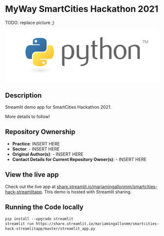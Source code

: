 # MyWay SmartCities Hackathon 2021

TODO: replace picture ;)

![Python Logo](./python_logo.png)

## Description
Streamlit demo app for SmartCities Hackathon 2021.

More details to follow!

## Repository Ownership
* **Practice**: INSERT HERE
* **Sector**: - INSERT HERE
* **Original Author(s)**: - INSERT HERE
* **Contact Details for Current Repository Owner(s)**: - INSERT HERE

## View the live app

Check out the live app at [share.streamlit.io/mariamingallonmm/smartcities-hack-streamlitapp](https://share.streamlit.io/mariamingallonmm/smartcities-hack-streamlitapp). This demo is hosted with Streamlit sharing.


## Running the Code locally

```
pip install --upgrade streamlit
streamlit run https://share.streamlit.io/mariamingallonmm/smartcities-hack-streamlitapp/master/streamlit_app.py

```
